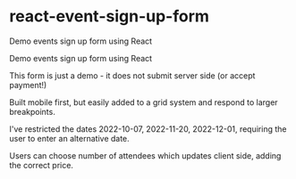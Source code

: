 # react-event-sign-up-form
Demo events sign up form using React

Demo events sign up form using React

This form is just a demo - it does not submit server side (or accept payment!)

Built mobile first, but easily added to a grid system and respond to larger breakpoints.

I've restricted the dates 2022-10-07, 2022-11-20, 2022-12-01, requiring the user to enter an alternative date.

Users can choose number of attendees which updates client side, adding the correct price.
